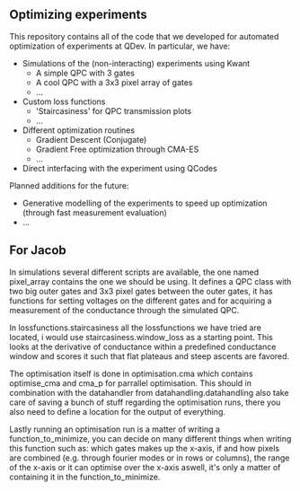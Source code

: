 ## Optimizing experiments
This repository contains all of the code that we developed for automated optimization of experiments at QDev.
In particular, we have:

- Simulations of the (non-interacting) experiments using Kwant
    - A simple QPC with 3 gates
    - A cool QPC with a 3x3 pixel array of gates
    - ...
- Custom loss functions
    - 'Staircasiness' for QPC transmission plots
    - ...
- Different optimization routines
    - Gradient Descent (Conjugate)
    - Gradient Free optimization through CMA-ES
    - ...
- Direct interfacing with the experiment using QCodes

Planned additions for the future:

- Generative modelling of the experiments to speed up optimization (through fast measurement evaluation)
- ...

## For Jacob

In simulations several different scripts are available, the one named pixel_array contains the one we should be using. It defines a QPC class with two big outer gates and 3x3 pixel gates between the outer gates, it has functions for setting voltages on the different gates and for acquiring a measurement of the conductance through the simulated QPC. 

In lossfunctions.staircasiness all the lossfunctions we have tried are located, i would use staircasiness.window_loss as a starting point. This looks at the derivative of conductance within a predefined conductance window and scores it such that flat plateaus and steep ascents are favored.

The optimisation itself is done in optimisation.cma which contains optimise_cma and cma_p for parrallel optimisation. This should in combination with the datahandler from datahandling.datahandling also take care of saving a bunch of stuff regarding the optimisation runs, there you also need to define a location for the output of everything.

Lastly running an optimisation run is a matter of writing a function_to_minimize, you can decide on many different things when writing this function such as: which gates makes up the x-axis, if and how pixels are combined (e.g. through fourier modes or in rows or columns), the range of the x-axis or it can optimise over the x-axis aswell, it's only a matter of containing it in the function_to_minimize. 


